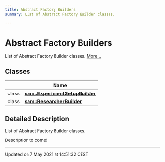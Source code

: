 ```yaml
---
title: Abstract Factory Builders
summary: List of Abstract Factory Builder classes. 

---
```


# Abstract Factory Builders

List of Abstract Factory Builder classes.  [More...](#detailed-description)

## Classes

|                | Name           |
| -------------- | -------------- |
| class | **[sam::ExperimentSetupBuilder](/doxygen/Classes/classsam_1_1_experiment_setup_builder/)**  |
| class | **[sam::ResearcherBuilder](/doxygen/Classes/classsam_1_1_researcher_builder/)**  |

## Detailed Description

List of Abstract Factory Builder classes. 

Description to come! 






-------------------------------

Updated on  7 May 2021 at 14:51:32 CEST